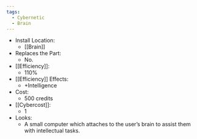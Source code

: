 ```yaml
---
tags:
  - Cybernetic
  - Brain
---
```

* Install Location:
	* [[Brain]]
* Replaces the Part:
	* No.
* [[Efficiency]]:
	* 110%
* [[Efficiency]] Effects:
	* +Intelligence
* Cost:
	* 500 credits
* [[Cybercost]]:
	* 1
* Looks:
	* A small computer which attaches to the user’s brain to assist them with intellectual tasks.